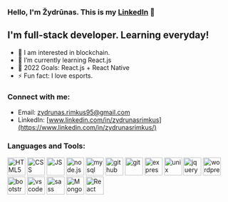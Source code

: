 ### Hello, I'm Žydrūnas. This is my [LinkedIn](https://www.linkedin.com/in/zydrunasrimkus/) 👋 

## I'm full-stack developer. Learning everyday!

- 👀 I am interested in blockchain.
- 🌱 I’m currently learning React.js
- 🥅 2022 Goals: React.js + React Native
- ⚡ Fun fact: I love esports.

### Connect with me:

- Email: [zydrunas.rimkus95@gmail.com](mailto:zydrunas.rimkus95@gmail.com)
- LinkedIn: [www.linkedin.com/in/zydrunasrimkus](https://www.linkedin.com/in/zydrunasrimkus/)

### Languages and Tools:

<p float="left">
<a href="#"><img src="https://cdn.jsdelivr.net/gh/devicons/devicon/icons/html5/html5-original.svg" alt="HTML5" title="HTML5" width="40"/></a>
<a href="#"><img src="https://cdn.jsdelivr.net/gh/devicons/devicon/icons/css3/css3-original.svg" width="40" alt="CSS"/></a>
<a href="#"><img src="https://cdn.jsdelivr.net/gh/devicons/devicon/icons/javascript/javascript-original.svg" width="40" alt="JS"/></a>
<a href="#"><img src="https://cdn.jsdelivr.net/gh/devicons/devicon/icons/nodejs/nodejs-original.svg" width="40" alt="node.js"/></a>
<a href="#"><img src="https://cdn.jsdelivr.net/gh/devicons/devicon/icons/mysql/mysql-original.svg" width="40" alt="mysql"/></a>
<a href="#"><img src="https://cdn.jsdelivr.net/gh/devicons/devicon/icons/github/github-original-wordmark.svg" width="40" alt="github"/></a>
<a href="#"><img src="https://cdn.jsdelivr.net/gh/devicons/devicon/icons/git/git-original.svg" width="40" alt="git"/></a>
<a href="#"><img src="https://cdn.jsdelivr.net/gh/devicons/devicon/icons/express/express-original.svg" width="40" alt="express"/></a>
<a href="#"><img src="https://cdn.jsdelivr.net/gh/devicons/devicon/icons/unix/unix-original.svg" width="40" alt="unix command line"/></a>
<a href="#"><img src="https://cdn.jsdelivr.net/gh/devicons/devicon/icons/jquery/jquery-original-wordmark.svg" width="40" alt="jquery"/></a>
<a href="#"><img src="https://cdn.jsdelivr.net/gh/devicons/devicon/icons/wordpress/wordpress-original.svg" width="40" alt="wordpress"/></a>
<a href="#"><img src="https://cdn.jsdelivr.net/gh/devicons/devicon/icons/bootstrap/bootstrap-original.svg" width="40" alt="bootstrap"/></a>
<a href="#"><img src="https://cdn.jsdelivr.net/gh/devicons/devicon/icons/vscode/vscode-original.svg" width="40" alt="vscode"/></a>
<a href="#"><img src="https://cdn.jsdelivr.net/gh/devicons/devicon/icons/sass/sass-original.svg" width="40" alt="sass"/></a>
<a href="#"><img src="https://cdn.jsdelivr.net/gh/devicons/devicon/icons/mongodb/mongodb-original-wordmark.svg" width="40" alt="MongoDB"/></a>
<a href'#'><img src="https://cdn.jsdelivr.net/gh/devicons/devicon/icons/react/react-original-wordmark.svg" width="40" alt="React"/></a>
<a href='#=><img src="https://cdn.jsdelivr.net/gh/devicons/devicon/icons/tailwindcss/tailwindcss-original-wordmark.svg" width='40' alt='TailwindCSS'/></a>
</p>
